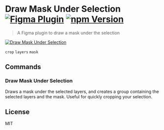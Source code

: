 # Draw Mask Under Selection [![Figma Plugin](https://img.shields.io/badge/figma-Draw%20Mask%20Under%20Selection-1BC47D.svg)](https://www.figma.com/c/plugin/806532458729477508/Draw-Mask-Under-Selection) [![npm Version](https://img.shields.io/npm/v/figma-draw-mask-under-selection.svg)](https://www.npmjs.com/package/figma-draw-mask-under-selection)

> A Figma plugin to draw a mask under the selection

[![Draw Mask Under Selection](https://raw.githubusercontent.com/yuanqing/figma-plugins/master/packages/figma-draw-mask-under-selection/media/cover.png)](https://www.figma.com/c/plugin/806532458729477508/Draw-Mask-Under-Selection)

`crop` `layers` `mask`

## Commands

### Draw Mask Under Selection

Draws a mask under the selected layers, and creates a group containing the selected layers and the mask. Useful for quickly cropping your selection.

## License

MIT
